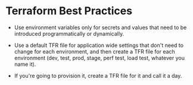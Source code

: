 # Terraform Best Practices

- Use environment variables only for secrets and values that need to be introduced programmatically or dynamically.

- Use a default TFR file for application wide settings that don't need to change for each environment, and then create a TFR file for each environment (dev, test, prod, stage, perf test, load test, whatever you name it).

- If you're going to provision it, create a TFR file for it and call it a day.